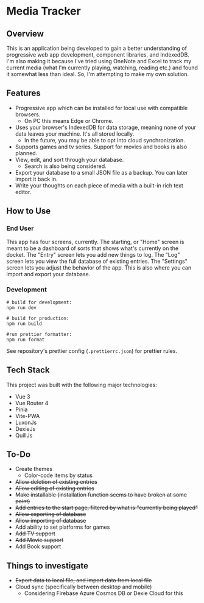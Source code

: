 # Media Tracker

## Overview

This is an application being developed to gain a better understanding of progressive web app development, component libraries, and IndexedDB. I'm also making it because I've tried using OneNote and Excel to track my current media (what I'm currently playing, watching, reading etc.) and found it somewhat less than ideal. So, I'm attempting to make my own solution.

## Features

* Progressive app which can be installed for local use with compatible browsers.
  * On PC this means Edge or Chrome.
* Uses your browser's IndexedDB for data storage, meaning none of your data leaves your machine. It's all stored locally.
  * In the future, you may be able to opt into cloud synchronization.
* Supports games and tv series. Support for movies and books is also planned.
* View, edit, and sort through your database.
  * Search is also being considered.
* Export your database to a small JSON file as a backup. You can later import it back in.
* Write your thoughts on each piece of media with a built-in rich text editor.

## How to Use

### End User

This app has four screens, currently. The starting, or "Home" screen is meant to be a dashboard of sorts that shows what's currently on the docket. The "Entry" screen lets you add new things to log. The "Log" screen lets you view the full database of existing entries. The "Settings" screen lets you adjust the behavior of the app. This is also where you can import and export your database.

### Development
```
# build for development:
npm run dev

# build for production:
npm run build

#run prettier formatter:
npm run format
```
See repository's prettier config (`.prettierrc.json`) for prettier rules.

## Tech Stack

This project was built with the following major technologies:

* Vue 3
* Vue Router 4
* Pinia
* Vite-PWA
* LuxonJs
* DexieJs
* QuillJs

## To-Do
* Create themes
  * Color-code items by status
* ~~Allow deletion of existing entries~~
* ~~Allow editing of existing entries~~
* ~~Make installable (installation function seems to have broken at some point)~~
* ~~Add entries to the start page, filtered by what is "currently being played"~~
* ~~Allow exporting of database~~
* ~~Allow importing of database~~
* Add ability to set platforms for games
* ~~Add TV support~~
* ~~Add Movie support~~
* Add Book support

## Things to investigate

* ~~Export data to local file, and import data from local file~~
* Cloud sync (specifically between desktop and mobile)
  * Considering Firebase Azure Cosmos DB or Dexie Cloud for this